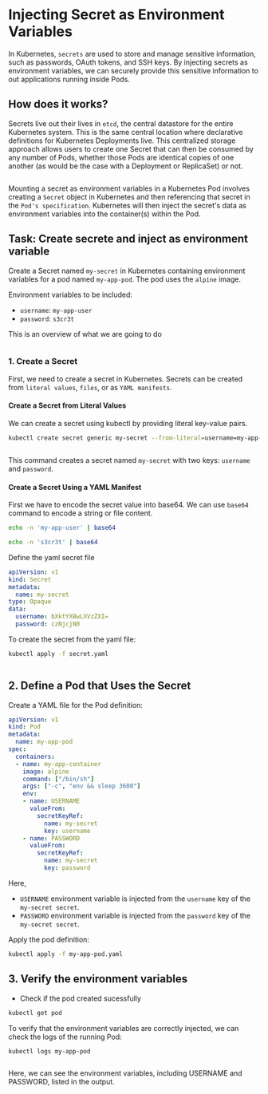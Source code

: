 # Injecting Secret as Environment Variables

In Kubernetes, `secrets` are used to store and manage sensitive information, such as passwords, OAuth tokens, and SSH keys. By injecting secrets as environment variables, we can securely provide this sensitive information to out applications running inside Pods.

## How does it works?

Secrets live out their lives in `etcd`, the central datastore for the entire Kubernetes system. This is the same central location where declarative definitions for Kubernetes Deployments live. This centralized storage approach allows users to create one Secret that can then be consumed by any number of Pods, whether those Pods are identical copies of one another (as would be the case with a Deployment or ReplicaSet) or not.

<img src="https://github.com/Minhaz00/K8s-lab/blob/yasin/Lab - InjectSecretAsEnv/image/secretenv.png?raw=true" alt="" />

Mounting a secret as environment variables in a Kubernetes Pod involves creating a `Secret` object in Kubernetes and then referencing that secret in the `Pod's specification`. Kubernetes will then inject the secret's data as environment variables into the container(s) within the Pod.

## Task: Create secrete and inject as environment variable

Create a Secret named `my-secret` in Kubernetes containing environment variables for a pod named `my-app-pod`. The pod uses the `alpine` image.

Environment variables to be included:

- `username`: `my-app-user`
- `password`: `s3cr3t`

This is an overview of what we are going to do

<img src="https://github.com/Minhaz00/K8s-lab/blob/yasin/Lab - InjectSecretAsEnv/image/overview2.png?raw=true" alt="" />

### 1. Create a Secret

First, we need to create a secret in Kubernetes. Secrets can be created from `literal values`, `files`, or as `YAML manifests`.

#### Create a Secret from Literal Values
We can create a secret using kubectl by providing literal key-value pairs.

```bash
kubectl create secret generic my-secret --from-literal=username=my-app-user --from-literal=password=s3cr3t
```

<img src="https://github.com/Minhaz00/K8s-lab/blob/yasin/Lab - InjectSecretAsEnv/image/create-secret1.png?raw=true" alt="" />

This command creates a secret named `my-secret` with two keys: `username` and `password`.

#### Create a Secret Using a YAML Manifest

First we have to encode the secret value into base64. We can use `base64` command to encode a string or file content.

```bash
echo -n 'my-app-user' | base64
```

```bash
echo -n 's3cr3t' | base64
```

Define the yaml secret file

```yaml
apiVersion: v1
kind: Secret
metadata:
  name: my-secret
type: Opaque
data:
  username: bXktYXBwLXVzZXI=
  password: czNjcjN0       
```

To create the secret from the yaml file:

```bash
kubectl apply -f secret.yaml
```

<img src="https://github.com/Minhaz00/K8s-lab/blob/yasin/Lab - InjectSecretAsEnv/image/create-secret2.png?raw=true" alt="" />

## 2. Define a Pod that Uses the Secret

Create a YAML file for the Pod definition:

```yaml
apiVersion: v1
kind: Pod
metadata:
  name: my-app-pod
spec:
  containers:
  - name: my-app-container
    image: alpine
    command: ["/bin/sh"]
    args: ["-c", "env && sleep 3600"]
    env:
    - name: USERNAME
      valueFrom:
        secretKeyRef:
          name: my-secret
          key: username
    - name: PASSWORD
      valueFrom:
        secretKeyRef:
          name: my-secret
          key: password
```

Here,
- `USERNAME` environment variable is injected from the `username` key of the `my-secret secret`.
- `PASSWORD` environment variable is injected from the `password` key of the `my-secret secret`.

Apply the pod definition:

```bash
kubectl apply -f my-app-pod.yaml
```
## 3. Verify the environment variables

- Check if the pod created sucessfully

```bash
kubectl get pod
```

To verify that the environment variables are correctly injected, we can check the logs of the running Pod:

```bash
kubectl logs my-app-pod
```

<img src="https://github.com/Minhaz00/K8s-lab/blob/yasin/Lab - InjectSecretAsEnv/image/pod-logs.png?raw=true" alt="" />

Here, we can see the environment variables, including USERNAME and PASSWORD, listed in the output.




